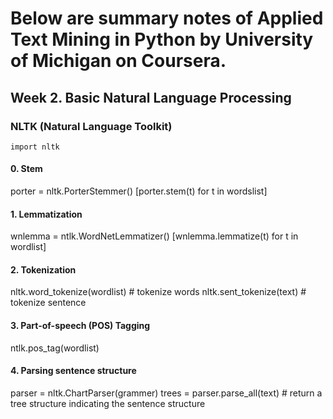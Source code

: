 # Below are summary notes of Applied Text Mining in Python by University of Michigan on Coursera.
## Week 2. Basic Natural Language Processing
### NLTK (Natural Language Toolkit)

    import nltk
    
#### 0. Stem

  porter = nltk.PorterStemmer()
  [porter.stem(t) for t in wordslist]
  
#### 1. Lemmatization

  wnlemma = ntlk.WordNetLemmatizer()
  [wnlemma.lemmatize(t) for t in wordlist]
  
#### 2. Tokenization

  nltk.word_tokenize(wordlist) # tokenize words
  nltk.sent_tokenize(text) # tokenize sentence
  
#### 3. Part-of-speech (POS) Tagging

  ntlk.pos_tag(wordlist)

#### 4. Parsing sentence structure

  parser = nltk.ChartParser(grammer)
  trees = parser.parse_all(text) # return a tree structure indicating the sentence structure
  
